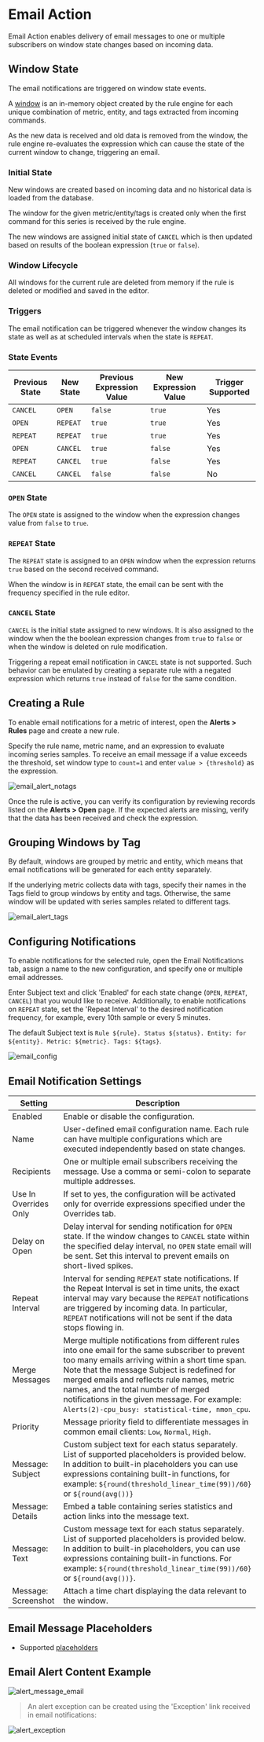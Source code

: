 # Email Action

Email Action enables delivery of email messages to one or multiple
subscribers on window state changes based on incoming data.

## Window State

The email notifications are triggered on window state events.

A [window](window.md) is an in-memory object created by the rule engine for each unique combination of metric, entity, and tags extracted from incoming commands.

As the new data is received and old data is removed from the window, the rule engine re-evaluates the expression which can cause the state of the current window to change, triggering an email.

### Initial State

New windows are created based on incoming data and no historical data is loaded from the database.

The window for the given metric/entity/tags is created only when the first command for this series is received by the rule engine.

The new windows are assigned initial state of `CANCEL` which is then updated based on results of the boolean expression (`true` or `false`).

### Window Lifecycle

All windows for the current rule are deleted from memory if the rule is deleted or modified and saved in the editor.

### Triggers

The email notification can be triggered whenever the window changes its state as well as at scheduled intervals when the state is `REPEAT`.

### State Events

| Previous State | New State | Previous Expression Value | New Expression Value | Trigger Supported |
| --- | --- | --- | --- | --- |
| `CANCEL` | `OPEN` | `false` | `true` | Yes |
| `OPEN`  | `REPEAT` | `true` | `true` | Yes |
| `REPEAT` | `REPEAT` | `true` | `true` | Yes |
| `OPEN` | `CANCEL` | `true` | `false` | Yes |
| `REPEAT` | `CANCEL` | `true` | `false` | Yes |
| `CANCEL` | `CANCEL` | `false` | `false` | No |

### `OPEN` State

The `OPEN` state is assigned to the window when the expression changes value from `false` to `true`.

### `REPEAT` State

The `REPEAT` state is assigned to an `OPEN` window when the expression returns `true` based on the second received command.

When the window is in `REPEAT` state, the email can be sent with the frequency specified in the rule editor.

### `CANCEL` State

`CANCEL` is the initial state assigned to new windows. It is also assigned to the window when the the boolean expression changes from `true` to `false` or when the window is deleted on rule modification.

Triggering a repeat email notification in `CANCEL` state is not supported. Such behavior can be emulated by creating a separate rule with a negated expression which returns `true` instead of `false` for the same condition.

## Creating a Rule

To enable email notifications for a metric of interest, open the **Alerts > Rules** page and create a new rule.

Specify the rule name, metric name, and an expression to evaluate incoming
series samples. To receive an email message if a value exceeds the
threshold, set window type to `count=1` and enter `value > {threshold}`
as the expression.

![email_alert_notags](images/email_alert_notags.png)

Once the rule is active, you can verify its configuration by reviewing
records listed on the **Alerts > Open** page. If the expected alerts are missing, verify that
the data has been received and check the expression.

## Grouping Windows by Tag

By default, windows are grouped by metric and entity, which means that email
notifications will be generated for each entity separately.

If the underlying metric collects data with tags, specify their names in
the Tags field to group windows by entity and tags. Otherwise, the
same window will be updated with series samples related to different
tags.

![email_alert_tags](images/email_alert_tags.png)

## Configuring Notifications

To enable notifications for the selected rule, open the Email Notifications
tab, assign a name to the new configuration, and specify one or multiple
email addresses.

Enter Subject text and click 'Enabled' for each state change (`OPEN`,
`REPEAT`, `CANCEL`) that you would like to receive. Additionally, to enable
notifications on `REPEAT` state, set the 'Repeat Interval' to the desired
notification frequency, for example, every 10th sample or every 5 minutes.

The default Subject text is
`Rule ${rule}. Status ${status}. Entity: for ${entity}. Metric: ${metric}. Tags: ${tags}`.

![email_config](images/email_config1.png)

## Email Notification Settings

| Setting | Description |
| --- | --- |
| Enabled | Enable or disable the configuration. |
| Name | User-defined email configuration name. Each rule can have multiple configurations which are executed independently based on state changes. |
| Recipients | One or multiple email subscribers receiving the message. Use a comma or semi-colon to separate multiple addresses. |
| Use In Overrides Only | If set to yes, the configuration will be activated only for override expressions specified under the Overrides tab. |
| Delay on Open | Delay interval for sending notification for `OPEN` state. If the window changes to `CANCEL` state within the specified delay interval, no `OPEN` state email will be sent. Set this interval to prevent emails on short-lived spikes. |
| Repeat Interval | Interval for sending `REPEAT` state notifications. If the Repeat Interval is set in time units, the exact interval may vary because the `REPEAT` notifications are triggered by incoming data. In particular, `REPEAT` notifications will not be sent if the data stops flowing in. |
| Merge Messages | Merge multiple notifications from different rules into one email for the same subscriber to prevent too many emails arriving within a short time span. Note that the message Subject is redefined for merged emails and reflects rule names, metric names, and the total number of merged notifications in the given message. For example: `Alerts(2)-cpu_busy: statistical-time, nmon_cpu`. |
| Priority | Message priority field to differentiate messages in common email clients: `Low`, `Normal`, `High`. |
| Message: Subject | Custom subject text for each status separately. List of supported placeholders is provided below. In addition to built-in placeholders you can use expressions containing built-in functions, for example: `${round(threshold_linear_time(99))/60}` or `${round(avg())}` |
| Message: Details | Embed a table containing series statistics and action links into the message text. |
| Message: Text | Custom message text for each status separately. List of supported placeholders is provided below. In addition to built-in placeholders, you can use expressions containing built-in functions. For example: `${round(threshold_linear_time(99))/60}` or `${round(avg())}`. |
| Message: Screenshot | Attach a time chart displaying the data relevant to the window.  |

## Email Message Placeholders

* Supported [placeholders](placeholders.md)

## Email Alert Content Example

![](images/alert_message_email.png "alert_message_email")

> An alert exception can be created using the 'Exception' link received in email notifications:

![](images/alert_exception.png "alert_exception")
